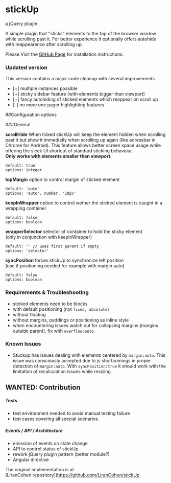 stickUp
=======
a jQuery plugin

A simple plugin that "sticks" elements to the top of the browser window while 
scrolling past it. For better experience it optionally offers autohide with 
reappearence after scrolling up.

Please Visit the <a href="http://ppowalowski.github.io/stickUp">GitHub Page</a> 
for installation instructions.

### Updated version

This version contains a major code cleanup with several improvements

+ [+] multiple instances possible
+ [+] sticky sidebar feature (with elements bigger than viewport)
+ [+] fancy autohiding of sticked elements which reappear on scroll up
+ [-] no more one pager highlighting features

##Configuration options

###General

**scrollHide**
When ticked stickUp will keep the element hidden when scrolling past it but show 
it immediatly when scrolling up again (like adressbar in Chrome for Android).
This feature allows better screen space usage while offering the sleek UI 
shortcut of standard sticking behavoiur.  
**Only works with elements smaller than viewport.**
```
default: true
options: integer
```

**topMargin**
option to control margin of sticked element
```
default: 'auto'
options: 'auto', number, '10px'
```

**keepInWrapper**
option to control wether the sticked element is caught in a wrapping container
```
default: false
options: boolean
```

**wrapperSelector**
selector of container to hold the sticky element  
(only in conjunction with keepInWrapper)
```
default: '' // uses first parent if empty
options: 'selector'
```

**syncPosition**
forces stickUp to synchronize left position  
(use if positioning needed for example with margin auto)
```
default: false
options: boolean
```
### Requirements & Troubleshooting
+ sticked elements need to be blocks
+ with default positioning (not `fixed, absolute`)
+ without floating
+ without margins, paddings or positioning as inline style
+ when encountering issues watch out for collapsing margins 
(margins outside parent). fix with `overflow:auto`

### Known Issues
+ Stuckup has issues dealing with elements centered by `margin:auto`.
This issue was consciously accepted due to js shortcomings in proper
detection of `margin:auto`. With `syncPosition:true` it should work
with the limitation of recalculation issues while resizing

## WANTED: Contribution
##### Tests
+ test environment needed to avoid manual testing failure
+ test cases covering all special scenarios

##### Events / API / Architecture
+ emission of events on state change
+ API to control status of stickUp
+ rework jQuery plugin pattern (better module?)
+ Angular directive

The original implementation is at  
[LiranCohen repository](https://github.com/LiranCohen/stickUp